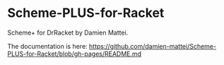 # Scheme-PLUS-for-Racket
Scheme+ for DrRacket by Damien Mattei.

The documentation is here: https://github.com/damien-mattei/Scheme-PLUS-for-Racket/blob/gh-pages/README.md

